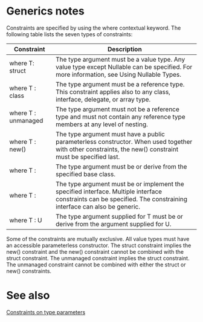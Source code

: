 # Generics notes

Constraints are specified by using the where contextual keyword. The following table lists the seven types of constraints:

|Constraint	|Description|
|-|-|
|where T: struct| The type argument must be a value type. Any value type except Nullable can be specified. For more information, see Using Nullable Types.|
|where T : class| The type argument must be a reference type. This constraint applies also to any class, interface, delegate, or array type.|
|where T : unmanaged| The type argument must not be a reference type and must not contain any reference type members at any level of nesting.|
|where T : new()| The type argument must have a public parameterless constructor. When used together with other constraints, the new() constraint must be specified last.|
|where T : <base class name>| The type argument must be or derive from the specified base class.|
|where T : <interface name>|The type argument must be or implement the specified interface. Multiple interface constraints can be specified. The constraining interface can also be generic.|
|where T : U| The type argument supplied for T must be or derive from the argument supplied for U.|

Some of the constraints are mutually exclusive. All value types must have an accessible parameterless constructor. The struct constraint implies the new() constraint and the new() constraint cannot be combined with the struct constraint. The unmanaged constraint implies the struct constraint. The unmanaged constraint cannot be combined with either the struct or new() constraints.

# See also

[Constraints on type parameters](https://docs.microsoft.com/en-us/dotnet/csharp/programming-guide/generics/constraints-on-type-parameters)